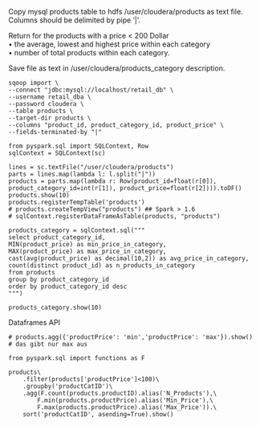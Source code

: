 Copy mysql products table to hdfs /user/cloudera/products  as text file.  
Columns should be delimited by pipe ‘|’.  

Return for the products with a price < 200 Dollar  
•	the average, lowest and highest price within each category  
•	number of total products within each category.  

Save file as text in /user/cloudera/products_category description.  

```
sqoop import \
--connect "jdbc:mysql://localhost/retail_db" \
--username retail_dba \
--password cloudera \
--table products \
--target-dir products \
--columns "product_id, product_category_id, product_price" \
--fields-terminated-by "|"
```

```
from pyspark.sql import SQLContext, Row
sqlContext = SQLContext(sc)

lines = sc.textFile("/user/cloudera/products")
parts = lines.map(lambda l: l.split("|"))
products = parts.map(lambda r: Row(product_id=float(r[0]), product_category_id=int(r[1]), product_price=float(r[2]))).toDF()
products.show(10)
products.registerTempTable('products')
# products.createTempView("products") ## Spark > 1.6
# sqlContext.registerDataFrameAsTable(products, "products")

```

```
products_category = sqlContext.sql("""
select product_category_id,
MIN(product_price) as min_price_in_category,
MAX(product_price) as max_price_in_category,
cast(avg(product_price) as decimal(10,2)) as avg_price_in_category,
count(distinct product_id) as n_products_in_category
from products
group by product_category_id
order by product_category_id desc
""")

products_category.show(10)
```


Dataframes API

```
# products.agg({'productPrice': 'min','productPrice': 'max'}).show() 
# das gibt nur max aus

from pyspark.sql import functions as F

products\
    .filter(products['productPrice']<100)\
    .groupby('productCatID')\
    .agg(F.count(products.productID).alias('N_Products'),\
	    F.min(products.productPrice).alias('Min_Price'),\
	    F.max(products.productPrice).alias('Max_Price')).\
	sort('productCatID', asending=True).show()

```

